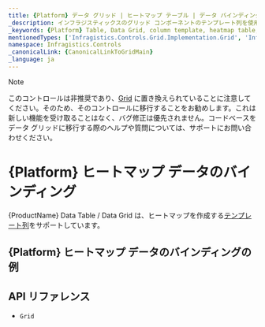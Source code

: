 ```yaml
---
title: {Platform} データ グリッド | ヒートマップ テーブル | データ バインディング | インフラジスティックス
_description: インフラジスティックスのグリッド コンポーネントのテンプレート列を使用してヒートマップ テーブルを作成します。{ProductName} テーブルのサンプルを是非お試しください!
_keywords: {Platform} Table, Data Grid, column template, heatmap table, {ProductName}, data binding, Infragistics, {Platform} テーブル, データ グリッド, 列テンプレート, ヒートマップ テーブル, データ バインディング, インフラジスティックス
mentionedTypes: ['Infragistics.Controls.Grid.Implementation.Grid', 'Infragistics.Controls.Grid.Implementation.Column']
namespace: Infragistics.Controls
_canonicalLink: {CanonicalLinkToGridMain}
_language: ja
---
```


<!-- Blazor, WebComponents -->

> [!Note]
このコントロールは非推奨であり、[Grid](../data-grid.md) に置き換えられていることに注意してください。そのため、そのコントロールに移行することをお勧めします。これは新しい機能を受け取ることはなく、バグ修正は優先されません。コードベースをデータ グリッドに移行する際のヘルプや質問については、サポートにお問い合わせください。

<!-- end: Blazor, WebComponents -->

# {Platform} ヒートマップ データのバインディング

{ProductName} Data Table / Data Grid は、ヒートマップを作成する[テンプレート列](column-types.md#テンプレート列)をサポートしています。

## {Platform} ヒートマップ データのバインディングの例


<code-view style="height: 600px"
           data-demos-base-url="{environment:dvDemosBaseUrl}"
           iframe-src="{environment:dvDemosBaseUrl}/grids/data-grid-type-heatmap-table"
           alt="{Platform} ヒートマップ データのバインディングの例"
           github-src="grids/data-grid/type-heatmap-table">
</code-view>

## API リファレンス

 - `Grid`